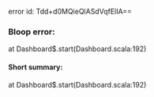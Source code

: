 error id: Tdd+d0MQieQlASdVqfElIA==
### Bloop error:

at Dashboard$.start(Dashboard.scala:192)
#### Short summary: 

at Dashboard$.start(Dashboard.scala:192)